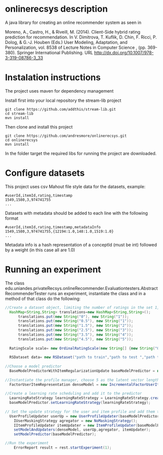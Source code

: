 onlinerecsys description
============

A java library for creating an online recommender system as seen in 

Moreno, A., Castro, H., & Riveill, M. (2014). Client-Side hybrid rating prediction for recommendation. 
In V. Dimitrova, T. Kuflik, D. Chin, F. Ricci, P. Dolog, & G.-J. Houben (Eds.) User Modeling, Adaptation, and Personalization, vol. 8538 of Lecture Notes in Computer Science , (pp. 369-380). Springer International Publishing.
URL http://dx.doi.org/10.1007/978-3-319-08786-3_33

Instalation instructions
============

The project uses maven for dependency management

Install first into your local repository the stream-lib project
```
git clone https://github.com/addthis/stream-lib.git
cd stream-lib
mvn install 
```
Then clone and install this project 
```
git clone https://github.com/andresmore/onlinerecsys.git
cd onlinerecsys
mvn install
```
In the folder target the required libs for running the project are downloaded.

Configure datasets
============

This project uses csv Mahout file style data for the datasets, example:
```
#userId,itemId,rating,timestamp
1549,1580,3,974741755
...
```

Datasets with metadata should be added to each line with the following format
```
#userId,itemId,rating,timestamp,metadataInfo
1549,1580,3,974741755,{12194:1.0,148:1.0,1519:1.0}
...
```

Metadata info is a hash representation of a conceptId (must be int) followed by a weight (in this case all are 1.0)


Running an experiment
============

The class edu.uniandes.privateRecsys.onlineRecommender.Evaluationtesters.AbstractRecommenderTester runs an experiment, instantiate the class and in a method of that class do the following:

```Java
//Create a dataset object, limiting the number of ratings in the set 1,2,3,4,5
  HashMap<String,String> translations=new HashMap<String,String>();
	  translations.put(new String("0"), new String("1"));
	  translations.put(new String("0.5"), new String("1"));
	  translations.put(new String("1.5"), new String("2"));
	  translations.put(new String("2.5"), new String("3"));
	  translations.put(new String("3.5"), new String("4"));
	  translations.put(new String("4.5"), new String("5"));
  
  RatingScale scale= new OrdinalRatingScale(new String[] {new String("0"),new String("0.5"),new String("1"),new String("1.5"),new String("2"),new String("2.5"),new String("3"),new String("3.5"),new String("4"),new String("4.5"),new String("5")},translations);
	
  RSDataset data= new RSDataset("path to train","path to test ","path to cv",scale);
	
//Choose a model predictor
  BaseModelPredictorWithItemRegularizationUpdate baseModelPredictor = new BaseModelPredictorWithItemRegularizationUpdate(0.01);
  
//Instantiate the profile manager, choose 5 as the latent vector length
  FactorUserItemRepresentation denseModel = new IncrementalFactorUserItemRepresentation(scale, 5, false, baseModelPredictor);
  
//Create a learning rate scheduling and add it to the predictor
  LearningRateStrategy learningRateStrategy = LearningRateStrategy.createDecreasingRate(1e-6, 0.25);
  baseModelPredictor.setLearningRateStrategy(learningRateStrategy);
  
// Set the update strategy for the user and item profile and add them to the recommender tester
  UserProfileUpdater userUp = new UserProfileUpdater(baseModelPredictor);
	IUserMaskingStrategy agregator = new NoMaskingStrategy();
	IItemProfileUpdater itemUpdater = new ItemProfileUpdater(baseModelPredictor);
	setModelAndUpdaters(denseModel, userUp,agregator, itemUpdater);
	setModelPredictor(baseModelPredictor);

//Run the experiment	
	ErrorReport result = rest.startExperiment(1);
```
